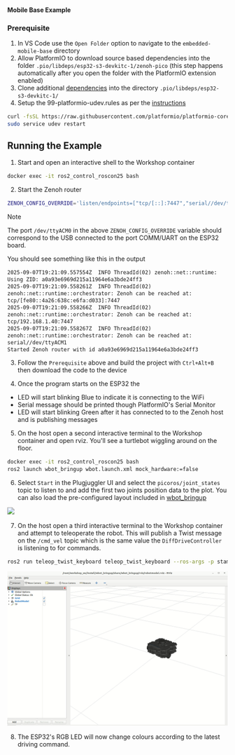 #### Mobile Base Example

### Prerequisite
1. In VS Code use the `Open Folder` option to navigate to the `embedded-mobile-base` directory
1. Allow PlatformIO to download source based dependencies into the folder `.pio/libdeps/esp32-s3-devkitc-1/zenoh-pico` (this step happens automatically after you open the folder with the PlatformIO extension enabled)
1. Clone additional [dependencies](platformio.ini#L35) into the directory `.pio/libdeps/esp32-s3-devkitc-1/`
1. Setup the 99-platformio-udev.rules as per the [instructions](https://docs.platformio.org/en/latest/core/installation/udev-rules.html#platformio-udev-rules)

```bash
curl -fsSL https://raw.githubusercontent.com/platformio/platformio-core/develop/platformio/assets/system/99-platformio-udev.rules | sudo tee /etc/udev/rules.d/99-platformio-udev.rules
sudo service udev restart
```

## Running the Example

1. Start and open an interactive shell to the Workshop container
```bash
docker exec -it ros2_control_roscon25 bash
```

2. Start the Zenoh router
```bash
ZENOH_CONFIG_OVERRIDE='listen/endpoints=["tcp/[::]:7447","serial//dev/ttyACM0#baudrate=460800"]' ros2 run rmw_zenoh_cpp rmw_zenohd
```

> [!NOTE]
> The port `/dev/ttyACM0` in the above `ZENOH_CONFIG_OVERRIDE` variable should correspond to the USB connected to the port COMM/UART on the ESP32 board.

You should see something like this in the output
```
2025-09-07T19:21:09.557554Z  INFO ThreadId(02) zenoh::net::runtime: Using ZID: a0a93e6969d215a11964e6a3bde24ff3
2025-09-07T19:21:09.558261Z  INFO ThreadId(02) zenoh::net::runtime::orchestrator: Zenoh can be reached at: tcp/[fe80::4a26:638c:e6fa:d033]:7447
2025-09-07T19:21:09.558266Z  INFO ThreadId(02) zenoh::net::runtime::orchestrator: Zenoh can be reached at: tcp/192.168.1.40:7447
2025-09-07T19:21:09.558267Z  INFO ThreadId(02) zenoh::net::runtime::orchestrator: Zenoh can be reached at: serial//dev/ttyACM1
Started Zenoh router with id a0a93e6969d215a11964e6a3bde24ff3
```

3. Follow the `Prerequisite` above and build the project with `Ctrl+Alt+B` then download the code to the device

4. Once the program starts on the ESP32 the
- LED will start blinking Blue to indicate it is connecting to the WiFi
- Serial message should be printed though PlatformIO's Serial Monitor
- LED will start blinking Green after it has connected to to the Zenoh host and is publishing messages

5. On the host open a second interactive terminal to the Workshop container and open rviz. You'll see a turtlebot wiggling around on the floor.
```bash
docker exec -it ros2_control_roscon25 bash
ros2 launch wbot_bringup wbot.launch.xml mock_hardware:=false
```

6. Select `Start` in the Plugjuggler UI and select the `picoros/joint_states` topic to listen to and add the first two joints position data to the plot.
You can also load the pre-configured layout included in [wbot_bringup](/zenoh_host/wbot_bringup/wbot_plotjuggler.xml)

<img src="../docs/wb3.gif">

7. On the host open a third interactive terminal to the Workshop container and attempt to teleoperate the robot.
This will publish a Twist message on the `/cmd_vel` topic which is the same value the `DiffDriveController` is listening to for commands.

```bash
ros2 run teleop_twist_keyboard teleop_twist_keyboard --ros-args -p stamped:=true
```

<img src="../docs/wb3_teleop.gif">

8. The ESP32's RGB LED will now change colours according to the latest driving command.
